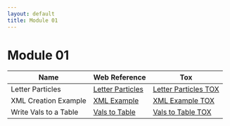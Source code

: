 ```yaml
---
layout: default
title: Module 01
---
```


# Module 01

Name | Web Reference | Tox
---|---|---|
Letter Particles | [Letter Particles](https://raganmd.github.io/touchdesigner-community-examples/pages/letter-particles-00) | [Letter Particles TOX](https://github.com/raganmd/touchdesigner-community-examples/blob/main/tox/container_letter_particles.tox?raw=true)
XML Creation Example | [XML Example](https://raganmd.github.io/touchdesigner-community-examples/pages/xml-example-00) | [XML Example TOX](https://github.com/raganmd/touchdesigner-community-examples/blob/main/tox/container_xml_example_00.tox?raw=true)
Write Vals to a Table | [Vals to Table](https://raganmd.github.io/touchdesigner-community-examples/pages/write-to-table-00) | [Vals to Table TOX](https://github.com/raganmd/touchdesigner-community-examples/blob/main/tox/container_write_button_vals_to_table.tox?raw=true)
